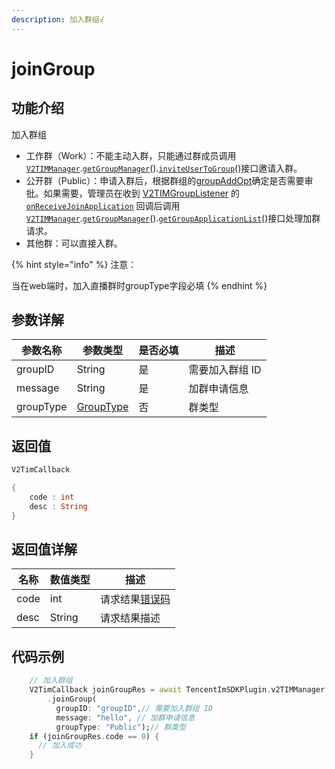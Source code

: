 ```yaml
---
description: 加入群组√
---
```


# joinGroup

## 功能介绍

加入群组

* 工作群（Work）：不能主动入群，只能通过群成员调用 [`V2TIMManager`](./README.md).[`getGroupManager`](getgroupmanager.md)().[`inviteUserToGroup`](../v2timgroupmanager/inviteusertogroup.md)()接口邀请入群。
* 公开群（Public）：申请入群后，根据群组的[groupAddOpt](../keyClass/group/v2timgroupinfo.md)确定是否需要审批。如果需要，管理员在收到 [V2TIMGroupListener](../keyClass/listener/v2timgrouplistener.md) 的 [`onReceiveJoinApplication`](../callbacks/onreceivejoinapplicationcallback.md) 回调后调用 [`V2TIMManager`](./README.md).[`getGroupManager`](getgroupmanager.md)().[`getGroupApplicationList`](../v2timgroupmanager/getgroupapplicationlist.md)()接口处理加群请求。
* 其他群：可以直接入群。

{% hint style="info" %}
注意：

当在web端时，加入直播群时groupType字段必填
{% endhint %}

## 参数详解

| 参数名称      | 参数类型                               | 是否必填 | 描述        |
| --------- | ---------------------------------- | ---- | --------- |
| groupID   | String                             | 是    | 需要加入群组 ID |
| message   | String                             | 是    | 加群申请信息    |
| groupType | [GroupType](../enums/grouptype.md) | 否    | 群类型       |

## 返回值

```dart
V2TimCallback

{
    code : int
    desc : String
}
```

## 返回值详解

| 名称   | 数值类型   | 描述                                                             |
| ---- | ------ | -------------------------------------------------------------- |
| code | int    | 请求结果[错误码](https://cloud.tencent.com/document/product/269/1671) |
| desc | String | 请求结果描述                                                         |

## 代码示例  &#x20;

```dart
    // 加入群组
    V2TimCallback joinGroupRes = await TencentImSDKPlugin.v2TIMManager
        .joinGroup(
          groupID: "groupID",// 需要加入群组 ID
          message: "hello", // 加群申请信息
          groupType: "Public");// 群类型
    if (joinGroupRes.code == 0) {
      // 加入成功
    }
```
